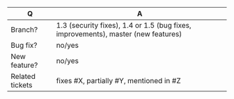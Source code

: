 | Q               | A
| --------------- | -----
| Branch?         | 1.3 (security fixes), 1.4 or 1.5 (bug fixes, improvements), master (new features)
| Bug fix?        | no/yes
| New feature?    | no/yes
| Related tickets | fixes #X, partially #Y, mentioned in #Z

